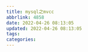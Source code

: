 ```yaml
---
title: mysql之mvcc
abbrlink: 4858
date: 2022-04-26 08:13:05
updated: 2022-04-26 08:13:05
tags:
categories:
---
```

